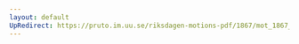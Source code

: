 ```yaml
---
layout: default
UpRedirect: https://pruto.im.uu.se/riksdagen-motions-pdf/1867/mot_1867__fk__5/mot_1867__fk__5-001.pdf
---
```


